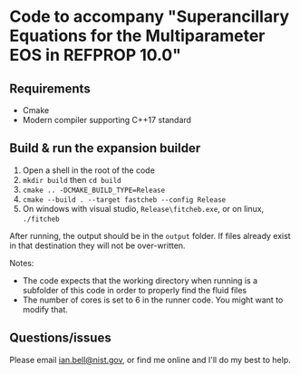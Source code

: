 # Code to accompany "Superancillary Equations for the Multiparameter EOS in REFPROP 10.0"

## Requirements

* Cmake
* Modern compiler supporting C++17 standard

## Build & run the expansion builder

1. Open a shell in the root of the code
2. ``mkdir build`` then ``cd build``
3. ``cmake .. -DCMAKE_BUILD_TYPE=Release``
4. ``cmake --build . --target fastcheb --config Release``
5. On windows with visual studio, ``Release\fitcheb.exe``, or on linux, ``./fitcheb``

After running, the output should be in the ``output`` folder. If files already exist in that destination they will not be over-written.

Notes:

* The code expects that the working directory when running is a subfolder of this code in order to properly find the fluid files
* The number of cores is set to 6 in the runner code. You might want to modify that.

## Questions/issues

Please email ian.bell@nist.gov, or find me online and I'll do my best to help.